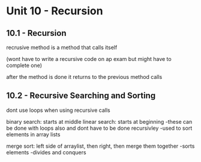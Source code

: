 # Unit 10 - Recursion

## 10.1 - Recursion

recrusive method is a method that calls itself

(wont have to write a recursive code on ap exam but might have to complete one)

after the method is done it returns to the previous method calls

## 10.2 - Recursive Searching and Sorting

dont use loops when using recursive calls

binary search: starts at middle
linear search: starts at beginning 
-these can be done with loops also and dont have to be done recursivley 
-used to sort elements in array lists

merge sort: left side of arraylist, then right, then merge them together
-sorts elements
-divides and conquers

